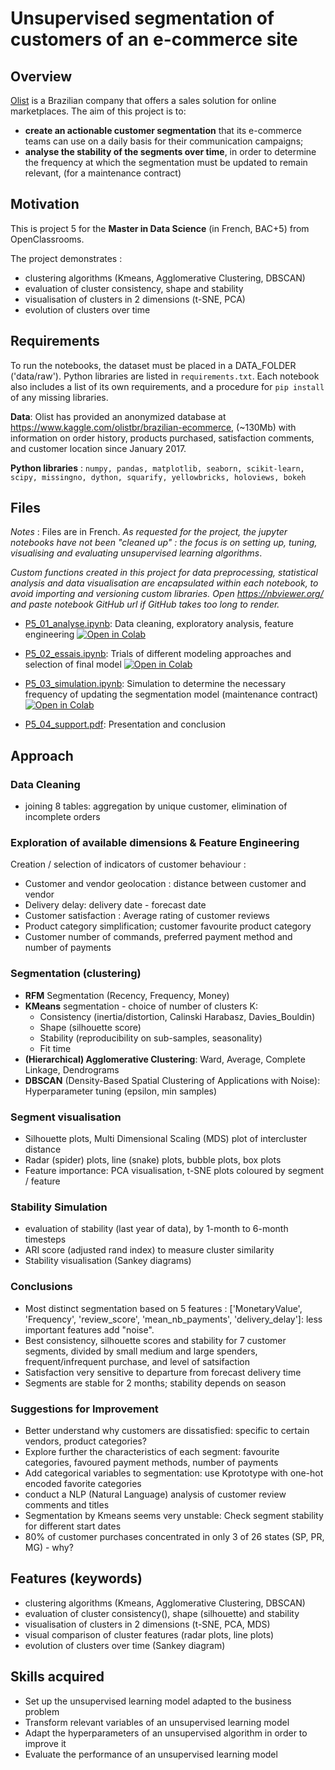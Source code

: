 # Unsupervised segmentation of customers of an e-commerce site

## Overview

[Olist](https://olist.com/) is a Brazilian company that offers a sales solution for online
marketplaces. The aim of this project is to:

- **create an actionable customer segmentation** that its e-commerce teams can use on a daily basis
  for their communication campaigns;
- **analyse the stability of the segments over time**, in order to determine the frequency at which
  the segmentation must be updated to remain relevant, (for a maintenance contract)

## Motivation

This is project 5 for the **Master in Data Science** (in French, BAC+5) from OpenClassrooms.

The project demonstrates :

- clustering algorithms (Kmeans, Agglomerative Clustering, DBSCAN)
- evaluation of cluster consistency, shape and stability
- visualisation of clusters in 2 dimensions (t-SNE, PCA)
- evolution of clusters over time

## Requirements

To run the notebooks, the dataset must be placed in a DATA_FOLDER ('data/raw'). Python libraries are
listed in `requirements.txt`. Each notebook also includes a list of its own requirements, and a
procedure for `pip install` of any missing libraries.

**Data**: Olist has provided an anonymized database at
<https://www.kaggle.com/olistbr/brazilian-ecommerce>, (~130Mb) with information on order history,
products purchased, satisfaction comments, and customer location since January 2017.

**Python libraries** :
`numpy, pandas, matplotlib, seaborn, scikit-learn, scipy, missingno, dython, squarify, yellowbricks, holoviews, bokeh`

## Files

_Notes_ : Files are in French. _As requested for the project, the jupyter notebooks have not been
"cleaned up" : the focus is on setting up, tuning, visualising and evaluating unsupervised learning
algorithms_.

_Custom functions created in this project for data preprocessing, statistical analysis and data
visualisation are encapsulated within each notebook, to avoid importing and versioning custom
libraries. Open https://nbviewer.org/ and paste notebook GitHub url if GitHub takes too long to
render._

- [P5_01_analyse.ipynb](./P5_01_analyse.ipynb): Data cleaning, exploratory analysis, feature
  engineering
  <a href="https://colab.research.google.com/github/mrcreasey/oc-ds-p5-unsupervised-clustering/blob/main/P5_01_analyse.ipynb" target="blank"><img src="https://colab.research.google.com/assets/colab-badge.svg" alt="Open in Colab"/></a>

- [P5_02_essais.ipynb](./P5_02_essais.ipynb): Trials of different modeling approaches and selection
  of final model
  <a href="https://colab.research.google.com/github/mrcreasey/oc-ds-p5-unsupervised-clustering/blob/main/P5_02_essais.ipynb" target="blank"><img src="https://colab.research.google.com/assets/colab-badge.svg" alt="Open in Colab"/></a>

- [P5_03_simulation.ipynb](./P5_03_simulation.ipynb): Simulation to determine the necessary
  frequency of updating the segmentation model (maintenance contract)
  <a href="https://colab.research.google.com/github/mrcreasey/oc-ds-p5-unsupervised-clustering/blob/main/P5_03_simulation.ipynb" target="blank"><img src="https://colab.research.google.com/assets/colab-badge.svg" alt="Open in Colab"/></a>

- [P5_04_support.pdf](./P5_04_support.pdf): Presentation and conclusion

## Approach

### Data Cleaning

- joining 8 tables: aggregation by unique customer, elimination of incomplete orders

### Exploration of available dimensions & Feature Engineering

Creation / selection of indicators of customer behaviour :

- Customer and vendor geolocation : distance between customer and vendor
- Delivery delay: delivery date - forecast date
- Customer satisfaction : Average rating of customer reviews
- Product category simplification; customer favourite product category
- Customer number of commands, preferred payment method and number of payments

### Segmentation (clustering)

- **RFM** Segmentation (Recency, Frequency, Money)
- **KMeans** segmentation - choice of number of clusters K:
  - Consistency (inertia/distortion, Calinski Harabasz, Davies_Bouldin)
  - Shape (silhouette score)
  - Stability (reproducibility on sub-samples, seasonality)
  - Fit time
- **(Hierarchical) Agglomerative Clustering**: Ward, Average, Complete Linkage, Dendrograms
- **DBSCAN** (Density-Based Spatial Clustering of Applications with Noise): Hyperparameter tuning (epsilon, min samples)

### Segment visualisation

- Silhouette plots, Multi Dimensional Scaling (MDS) plot of intercluster distance
- Radar (spider) plots, line (snake) plots, bubble plots, box plots
- Feature importance: PCA visualisation, t-SNE plots coloured by segment / feature

### Stability Simulation

- evaluation of stability (last year of data), by 1-month to 6-month timesteps
- ARI score (adjusted rand index) to measure cluster similarity
- Stability visualisation (Sankey diagrams)

### Conclusions

- Most distinct segmentation based on 5 features : ['MonetaryValue', 'Frequency', 'review_score',
  'mean_nb_payments', 'delivery_delay']: less important features add "noise".
- Best consistency, silhouette scores and stability for 7 customer segments, divided by small medium and large spenders,
  frequent/infrequent purchase, and level of satsifaction
- Satisfaction very sensitive to departure from forecast delivery time
- Segments are stable for 2 months; stability depends on season

### Suggestions for Improvement

- Better understand why customers are dissatisfied: specific to certain vendors, product categories?
- Explore further the characteristics of each segment: favourite categories, favoured payment
  methods, number of payments
- Add categorical variables to segmentation: use Kprototype with one-hot encoded favorite categories
- conduct a NLP (Natural Language) analysis of customer review comments and titles
- Segmentation by Kmeans seems very unstable: Check segment stability for different start dates
- 80% of customer purchases concentrated in only 3 of 26 states (SP, PR, MG) - why?

## Features (keywords)

- clustering algorithms (Kmeans, Agglomerative Clustering, DBSCAN)
- evaluation of cluster consistency(), shape (silhouette) and stability
- visualisation of clusters in 2 dimensions (t-SNE, PCA, MDS)
- visual comparison of cluster features (radar plots, line plots)
- evolution of clusters over time (Sankey diagram)

## Skills acquired

- Set up the unsupervised learning model adapted to the business problem
- Transform relevant variables of an unsupervised learning model
- Adapt the hyperparameters of an unsupervised algorithm in order to improve it
- Evaluate the performance of an unsupervised learning model
